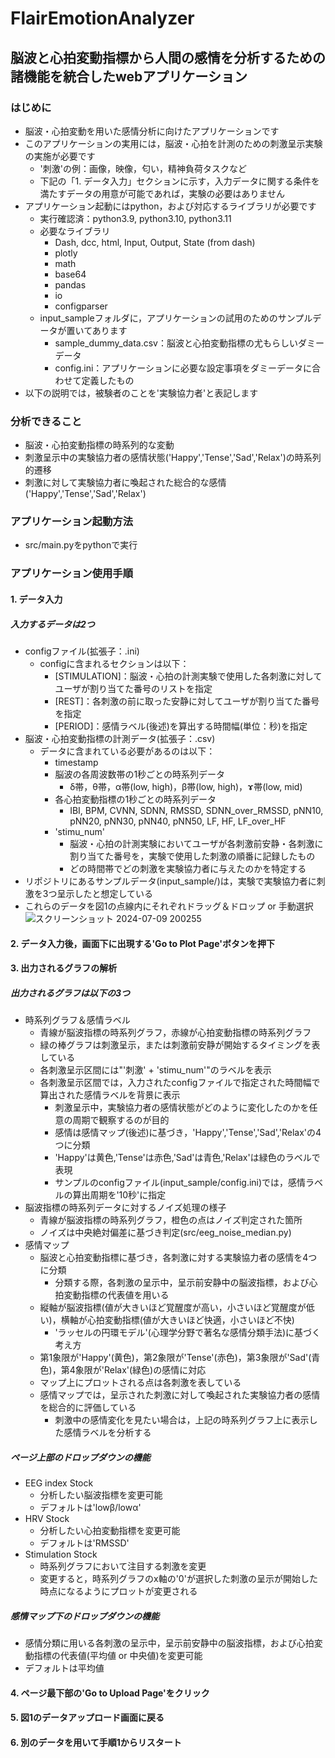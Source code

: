 # FlairEmotionAnalyzer

## 脳波と心拍変動指標から人間の感情を分析するための諸機能を統合したwebアプリケーション

### はじめに
- 脳波・心拍変動を用いた感情分析に向けたアプリケーションです
- このアプリケーションの実用には，脳波・心拍を計測のための刺激呈示実験の実施が必要です
  - '刺激'の例：画像，映像，匂い，精神負荷タスクなど
  - 下記の「1. データ入力」セクションに示す，入力データに関する条件を満たすデータの用意が可能であれば，実験の必要はありません
- アプリケーション起動にはpython，および対応するライブラリが必要です
  - 実行確認済：python3.9, python3.10, python3.11
  - 必要なライブラリ
    - Dash, dcc, html, Input, Output, State (from dash)
    - plotly
    - math
    - base64
    - pandas
    - io
    - configparser
  - input_sampleフォルダに，アプリケーションの試用のためのサンプルデータが置いてあります
    - sample_dummy_data.csv：脳波と心拍変動指標の尤もらしいダミーデータ
    - config.ini：アプリケーションに必要な設定事項をダミーデータに合わせて定義したもの
- 以下の説明では，被験者のことを'実験協力者'と表記します
### 分析できること
- 脳波・心拍変動指標の時系列的な変動
- 刺激呈示中の実験協力者の感情状態('Happy','Tense','Sad','Relax')の時系列的遷移
- 刺激に対して実験協力者に喚起された総合的な感情('Happy','Tense','Sad','Relax')
### アプリケーション起動方法
- src/main.pyをpythonで実行
### アプリケーション使用手順
#### 1. データ入力
##### 入力するデータは2つ
- configファイル(拡張子：.ini)
  - configに含まれるセクションは以下：
    - [STIMULATION]：脳波・心拍の計測実験で使用した各刺激に対してユーザが割り当てた番号のリストを指定
    - [REST]：各刺激の前に取った安静に対してユーザが割り当てた番号を指定
    - [PERIOD]：感情ラベル(後述)を算出する時間幅(単位：秒)を指定
- 脳波・心拍変動指標の計測データ(拡張子：.csv)
  - データに含まれている必要があるのは以下：
    - timestamp
    - 脳波の各周波数帯の1秒ごとの時系列データ
      - δ帯，θ帯，α帯(low, high)，β帯(low, high)，ɤ帯(low, mid)
    - 各心拍変動指標の1秒ごとの時系列データ
      - IBI, BPM, CVNN, SDNN, RMSSD, SDNN_over_RMSSD, pNN10, pNN20, pNN30, pNN40, pNN50, LF, HF, LF_over_HF
    - 'stimu_num'
      - 脳波・心拍の計測実験においてユーザが各刺激前安静・各刺激に割り当てた番号を，実験で使用した刺激の順番に記録したもの
      - どの時間帯でどの刺激を実験協力者に与えたのかを特定する
- リポジトリにあるサンプルデータ(input_sample/)は，実験で実験協力者に刺激を3つ呈示したと想定している
- これらのデータを図1の点線内にそれぞれドラッグ＆ドロップ or 手動選択
![スクリーンショット 2024-07-09 200255](https://github.com/FujiGitTatsuya/FlairEmotionAnalyzer/assets/166372180/ac163187-dc76-4abb-88fe-72e31a17b156)
#### 2. データ入力後，画面下に出現する'Go to Plot Page'ボタンを押下
#### 3. 出力されるグラフの解析
##### 出力されるグラフは以下の3つ
- 時系列グラフ＆感情ラベル
  - 青線が脳波指標の時系列グラフ，赤線が心拍変動指標の時系列グラフ
  - 緑の棒グラフは刺激呈示，または刺激前安静が開始するタイミングを表している
  - 各刺激呈示区間には"'刺激' + 'stimu_num'"のラベルを表示
  - 各刺激呈示区間では，入力されたconfigファイルで指定された時間幅で算出された感情ラベルを背景に表示
    - 刺激呈示中，実験協力者の感情状態がどのように変化したのかを任意の周期で観察するのが目的
    - 感情は感情マップ(後述)に基づき，'Happy','Tense','Sad','Relax'の4つに分類
    - 'Happy'は黄色,'Tense'は赤色,'Sad'は青色,'Relax'は緑色のラベルで表現
    - サンプルのconfigファイル(input_sample/config.ini)では，感情ラベルの算出周期を'10秒'に指定
- 脳波指標の時系列データに対するノイズ処理の様子
  - 青線が脳波指標の時系列グラフ，橙色の点はノイズ判定された箇所
  - ノイズは中央絶対偏差に基づき判定(src/eeg_noise_median.py)
- 感情マップ
  - 脳波と心拍変動指標に基づき，各刺激に対する実験協力者の感情を4つに分類
    - 分類する際，各刺激の呈示中，呈示前安静中の脳波指標，および心拍変動指標の代表値を用いる
  - 縦軸が脳波指標(値が大きいほど覚醒度が高い，小さいほど覚醒度が低い)，横軸が心拍変動指標(値が大きいほど快適，小さいほど不快)
    - 'ラッセルの円環モデル'(心理学分野で著名な感情分類手法)に基づく考え方
  - 第1象限が'Happy'(黄色)，第2象限が'Tense'(赤色)，第3象限が'Sad'(青色)，第4象限が'Relax'(緑色)の感情に対応
  - マップ上にプロットされる点は各刺激を表している
  - 感情マップでは，呈示された刺激に対して喚起された実験協力者の感情を総合的に評価している
    - 刺激中の感情変化を見たい場合は，上記の時系列グラフ上に表示した感情ラベルを分析する
##### ページ上部のドロップダウンの機能
- EEG index Stock
  - 分析したい脳波指標を変更可能
  - デフォルトは'lowβ/lowα'
- HRV Stock
  - 分析したい心拍変動指標を変更可能
  - デフォルトは'RMSSD'
- Stimulation Stock
  - 時系列グラフにおいて注目する刺激を変更
  - 変更すると，時系列グラフのx軸の'0'が選択した刺激の呈示が開始した時点になるようにプロットが変更される
##### 感情マップ下のドロップダウンの機能
- 感情分類に用いる各刺激の呈示中，呈示前安静中の脳波指標，および心拍変動指標の代表値(平均値 or 中央値)を変更可能
- デフォルトは平均値
#### 4. ページ最下部の'Go to Upload Page'をクリック
#### 5. 図1のデータアップロード画面に戻る
#### 6. 別のデータを用いて手順1からリスタート